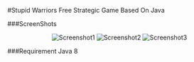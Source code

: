 #Stupid Warriors 
Free Strategic Game Based On Java

###ScreenShots
<p align="center">
  <img src="http://ce.sharif.edu/~smasoumi/stupidwarriors/pic1.PNG" alt="Screenshot1" />
    <img src="http://ce.sharif.edu/~smasoumi/stupidwarriors/pic2.PNG" alt="Screenshot2" />
  <img src="http://ce.sharif.edu/~smasoumi/stupidwarriors/pic3.PNG" alt="Screenshot3" />

</p>
###Requirement
Java 8
